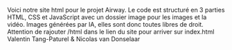 Voici notre site html pour le projet Airway.
Le code est structuré en 3 parties HTML, CSS et JavaScript avec un dossier image pour les images et la vidéo.
Images générées par IA, elles sont donc toutes libres de droit.
Attention de rajouter /html dans le lien du site pour arriver sur index.html
Valentin Tang-Paturel & Nicolas van Donselaar
